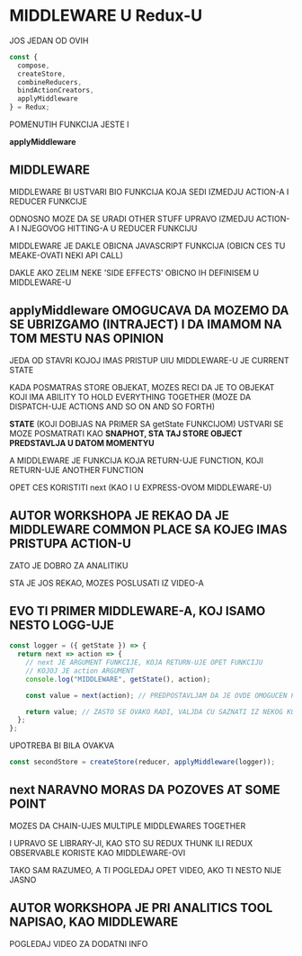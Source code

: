 # MIDDLEWARE U Redux-U

JOS JEDAN OD OVIH

```javascript
const {
  compose,
  createStore,
  combineReducers,
  bindActionCreators,
  applyMiddleware
} = Redux;
```

POMENUTIH FUNKCIJA JESTE I

**applyMiddleware**

## MIDDLEWARE

MIDDLEWARE BI USTVARI BIO FUNKCIJA KOJA SEDI IZMEDJU ACTION-A I REDUCER FUNKCIJE

ODNOSNO MOZE DA SE URADI OTHER STUFF UPRAVO IZMEDJU ACTION-A I NJEGOVOG HITTING-A U REDUCER FUNKCIJU

MIDDLEWARE JE DAKLE OBICNA JAVASCRIPT FUNKCIJA (OBICN CES TU MEAKE-OVATI NEKI API CALL)

DAKLE AKO ZELIM NEKE 'SIDE EFFECTS' OBICNO IH DEFINISEM U MIDDLEWARE-U

## applyMiddleware OMOGUCAVA DA MOZEMO DA SE UBRIZGAMO (INTRAJECT) I DA IMAMOM NA TOM MESTU NAS OPINION

JEDA OD STAVRI KOJOJ IMAS PRISTUP UIU MIDDLEWARE-U JE CURRENT STATE

KADA POSMATRAS STORE OBJEKAT, MOZES RECI DA JE TO OBJEKAT KOJI IMA ABILITY TO HOLD EVERYTHING TOGETHER (MOZE DA DISPATCH-UJE ACTIONS AND SO ON AND SO FORTH)

**STATE** (KOJI DOBIJAS NA PRIMER SA getState FUNKCIJOM) USTVARI SE MOZE POSMATRATI KAO **SNAPHOT, STA TAJ STORE OBJECT PREDSTAVLJA U DATOM MOMENTYU**

A MIDDLEWARE JE FUNKCIJA KOJA RETURN-UJE FUNCTION, KOJI RETURN-UJE ANOTHER FUNCTION

OPET CES KORISTITI next (KAO I U EXPRESS-OVOM MIDDLEWARE-U)

## AUTOR WORKSHOPA JE REKAO DA JE MIDDLEWARE COMMON PLACE SA KOJEG IMAS PRISTUPA ACTION-U

ZATO JE DOBRO ZA ANALITIKU

STA JE JOS REKAO, MOZES POSLUSATI IZ VIDEO-A

## EVO TI PRIMER MIDDLEWARE-A, KOJ ISAMO NESTO LOGG-UJE

```javascript
const logger = ({ getState }) => {
  return next => action => {
    // next JE ARGUMENT FUNKCIJE, KOJA RETURN-UJE OPET FUNKCIJU
    // KOJOJ JE action ARGUMENT
    console.log("MIDDLEWARE", getState(), action);

    const value = next(action); // PREDPOSTAVLJAM DA JE OVDE OMOGUCEN PRELAZ NA SLEDECI MIDDLEWARE

    return value; // ZASTO SE OVAKO RADI, VALJDA CU SAZNATI IZ NEKOG KONKRETNIJEG PRIMERA
  };
};
```

UPOTREBA BI BILA OVAKVA

```javascript
const secondStore = createStore(reducer, applyMiddleware(logger));
```

## next NARAVNO MORAS DA POZOVES AT SOME POINT

MOZES DA CHAIN-UJES MULTIPLE MIDDLEWARES TOGETHER

I UPRAVO SE LIBRARY-JI, KAO STO SU REDUX THUNK ILI REDUX OBSERVABLE KORISTE KAO MIDDLEWARE-OVI

TAKO SAM RAZUMEO, A TI POGLEDAJ OPET VIDEO, AKO TI NESTO NIJE JASNO

## AUTOR WORKSHOPA JE PRI ANALITICS TOOL NAPISAO, KAO MIDDLEWARE

POGLEDAJ VIDEO ZA DODATNI INFO
